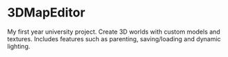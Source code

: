 # 3DMapEditor
My first year university project. Create 3D worlds with custom models and textures. Includes features such as parenting, saving/loading and dynamic lighting.
